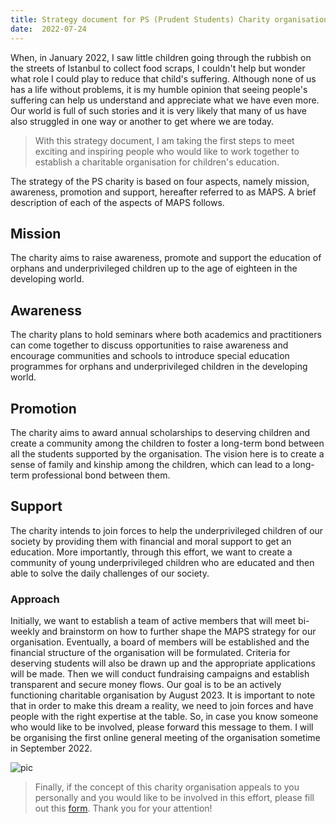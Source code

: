 ```yaml
---
title: Strategy document for PS (Prudent Students) Charity organisation
date:  2022-07-24
---
```

When, in January 2022, I saw little children going through the rubbish on the streets of Istanbul to collect food scraps, I couldn't help but wonder what role I could play to reduce that child's suffering. Although none of us has a life without problems, it is my humble opinion that seeing people's suffering can help us understand and appreciate what we have even more. Our world is full of such stories and it is very likely that many of us have also struggled in one way or another to get where we are today. 

> With this strategy document, I am taking the first steps to meet exciting and inspiring people who would like to work together to establish a charitable organisation for children's education.  

The strategy of the PS charity is based on four aspects, namely mission, awareness, promotion and support, hereafter referred to as MAPS. A brief description of each of the aspects of MAPS follows.

## Mission 

The charity aims to raise awareness, promote and support the education of orphans and underprivileged children up to the age of eighteen in the developing world. 

## Awareness

The charity plans to hold seminars where both academics and practitioners can come together to discuss opportunities to raise awareness and encourage communities and schools to introduce special education programmes for orphans and underprivileged children in the developing world. 

## Promotion

The charity aims to award annual scholarships to deserving children and create a community among the children to foster a long-term bond between all the students supported by the organisation. The vision here is to create a sense of family and kinship among the children, which can lead to a long-term professional bond between them.

## Support 

The charity intends to join forces to help the underprivileged children of our society by providing them with financial and moral support to get an education. More importantly, through this effort, we want to create a community of young underprivileged children who are educated and then able to solve the daily challenges of our society.

### Approach

Initially, we want to establish a team of active members that will meet bi-weekly and brainstorm on how to further shape the MAPS strategy for our organisation. Eventually, a board of members will be established and the financial structure of the organisation will be formulated. Criteria for deserving students will also be drawn up and the appropriate applications will be made. Then we will conduct fundraising campaigns and establish transparent and secure money flows. Our goal is to be an actively functioning charitable organisation by August 2023. It is important to note that in order to make this dream a reality, we need to join forces and have people with the right expertise at the table. So, in case you know someone who would like to be involved, please forward this message to them. I will be organising the first online general meeting of the organisation sometime in September 2022.  

![pic](img/IMG-1728.jpg)

> Finally, if the concept of this charity organisation appeals to you personally and you would like to be involved in this effort, please fill out this [form](https://forms.gle/HFe3aiTcHnFpWEQs9). Thank you for your attention! 